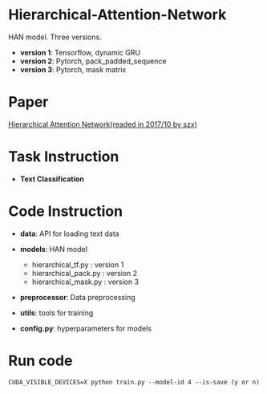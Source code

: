# Hierarchical-Attention-Network
HAN model. Three versions.
- **version 1**:  Tensorflow, dynamic GRU
- **version 2**:  Pytorch, pack_padded_sequence
- **version 3**:  Pytorch, mask matrix
# Paper
[Hierarchical Attention Network(readed in 2017/10 by szx)](http://www.aclweb.org/anthology/N16-1174)
# Task Instruction
- **Text Classification**
# Code Instruction
- **data**:  API for loading text data

- **models**:  HAN model

  - hierarchical_tf.py : version 1
  - hierarchical_pack.py : version 2
  - hierarchical_mask.py : version 3
  
- **preprocessor**:  Data preprocessing

- **utils**:  tools for training

- **config.py**:  hyperparameters for models
# Run code
```
CUDA_VISIBLE_DEVICES=X python train.py --model-id 4 --is-save (y or n)
```
